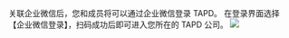 关联企业微信后，您和成员将可以通过企业微信登录 TAPD。 
在登录界面选择【企业微信登录】，扫码成功后即可进入您所在的 TAPD 公司。 
![](https://main.qcloudimg.com/raw/699721e546dd751c264ef8d8b8bf8925.png)
